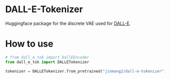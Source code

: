 # DALL-E-Tokenizer

Huggingface package for the discrete VAE used for [DALL-E](https://github.com/openai/DALL-E).

# How to use

```python
# from dall_e_tok import DallEEncoder
from dall_e_tok import DALLETokenizer

tokenizer = DALLETokenizer.from_pretrained("jinmang2/dall-e-tokenizer")
```

